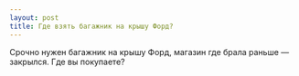 ```yaml
---
layout: post 
title: Где взять багажник на крышу Форд? 
--- 
```

Срочно нужен багажник на крышу Форд, магазин где брала раньше — закрылся. Где вы покупаете?